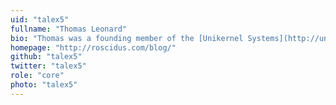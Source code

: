 ```yaml
---
uid: "talex5"
fullname: "Thomas Leonard"
bio: "Thomas was a founding member of the [Unikernel Systems](http://unikernel.com/) team and is now a developer at [Docker](https://www.docker.com/). He wrote the original Xen/ARM backend for Mirage and developed the DataKit CI test system."
homepage: "http://roscidus.com/blog/"
github: "talex5"
twitter: "talex5"
role: "core"
photo: "talex5"
---
```

